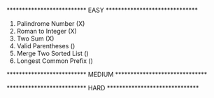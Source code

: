 ************************** EASY ******************************

1. Palindrome Number (X)
2. Roman to Integer (X)
3. Two Sum (X)
4. Valid Parentheses ()
5. Merge Two Sorted List ()
6. Longest Common Prefix ()

************************** MEDIUM ******************************


************************** HARD ******************************